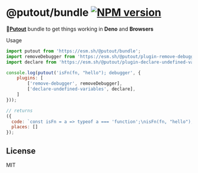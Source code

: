# @putout/bundle [![NPM version][NPMIMGURL]][NPMURL]

[NPMIMGURL]: https://img.shields.io/npm/v/@putout/plugin-remove-debugger.svg?style=flat&longCache=true
[NPMURL]: https://npmjs.org/package/@putout/plugin-remove-debugger "npm"

🐊[**Putout**](https://github.com/coderaiser/putout) bundle to get things working in **Deno** and **Browsers**

Usage

```js
import putout from 'https://esm.sh/@putout/bundle';
import removeDebugger from 'https://esm.sh/@putout/plugin-remove-debugger?alias=putout:@putout/bundle';
import declare from 'https://esm.sh/@putout/plugin-declare-undefined-variables?alias=putout:@putout/bundle';

console.log(putout('isFn(fn, "hello"); debugger', {
    plugins: [
        ['remove-debugger', removeDebugger],
        ['declare-undefined-variables', declare],
    ]
}));

// returns
({
  code: `const isFn = a => typeof a === 'function';\nisFn(fn, "hello");`,
  places: []
});
```

## License

MIT
